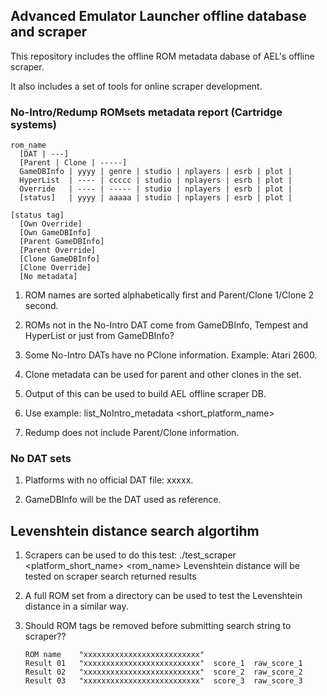 ## Advanced Emulator Launcher offline database and scraper ##

This repository includes the offline ROM metadata dabase of AEL's offline scraper.

It also includes a set of tools for online scraper development.

### No-Intro/Redump ROMsets metadata report (Cartridge systems) ###

```
rom_name
  [DAT | ---]
  [Parent | Clone | -----]
  GameDBInfo | yyyy | genre | studio | nplayers | esrb | plot |
  HyperList  | ---- | ccccc | studio | nplayers | esrb | plot |
  Override   | ---- | ----- | studio | nplayers | esrb | plot |
  [status]   | yyyy | aaaaa | studio | nplayers | esrb | plot |

[status tag]
  [Own Override]
  [Own GameDBInfo]
  [Parent GameDBInfo]
  [Parent Override]
  [Clone GameDBInfo]
  [Clone Override]
  [No metadata]
```

 1. ROM names are sorted alphabetically first and Parent/Clone 1/Clone 2 second.

 2. ROMs not in the No-Intro DAT come from GameDBInfo, Tempest and HyperList 
    or just from GameDBInfo?

 3. Some No-Intro DATs have no PClone information. Example: Atari 2600.

 4. Clone metadata can be used for parent and other clones in the set.

 5. Output of this can be used to build AEL offline scraper DB.

 6. Use example: list_NoIntro_metadata <short_platform_name>

 7. Redump does not include Parent/Clone information.

### No DAT sets ###

 1. Platforms with no official DAT file: xxxxx.

 2. GameDBInfo will be the DAT used as reference.

## Levenshtein distance search algortihm ##

 1. Scrapers can be used to do this test: ./test_scraper <platform_short_name> <rom_name>
    Levenshtein distance will be tested on scraper search returned results

 2. A full ROM set from a directory can be used to test the Levenshtein distance in a similar way.

 3. Should ROM tags be removed before submitting search string to scraper??

    ```
    ROM name    "xxxxxxxxxxxxxxxxxxxxxxxxxx"
    Result 01   "xxxxxxxxxxxxxxxxxxxxxxxxxx"  score_1  raw_score_1
    Result 02   "xxxxxxxxxxxxxxxxxxxxxxxxxx"  score_2  raw_score_2
    Result 03   "xxxxxxxxxxxxxxxxxxxxxxxxxx"  score_3  raw_score_3
    ```
